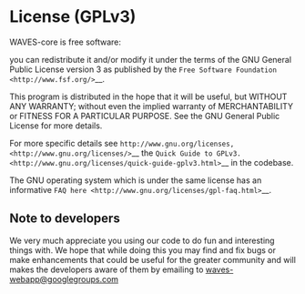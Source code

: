 License (GPLv3)
===============

WAVES-core is free software:

you can redistribute it and/or modify it under the terms of the GNU General Public License version 3
as published by the `Free Software Foundation <http://www.fsf.org/>`__.

This program is distributed in the hope that it will be useful, but WITHOUT ANY WARRANTY;
without even the implied warranty of MERCHANTABILITY or FITNESS FOR A PARTICULAR PURPOSE.
See the GNU General Public License for more details.

For more specific details see `http://www.gnu.org/licenses, <http://www.gnu.org/licenses/>`__ the
`Quick Guide to GPLv3. <http://www.gnu.org/licenses/quick-guide-gplv3.html>`__ in the codebase.

The GNU operating system which is under the same license has an informative
`FAQ here <http://www.gnu.org/licenses/gpl-faq.html>`__.


Note to developers
------------------

We very much appreciate you using our code to do fun and interesting things with.
We hope that while doing this you may find and fix bugs or make enhancements that
could be useful for the greater community and will makes the developers aware of them
by emailing to waves-webapp@googlegroups.com